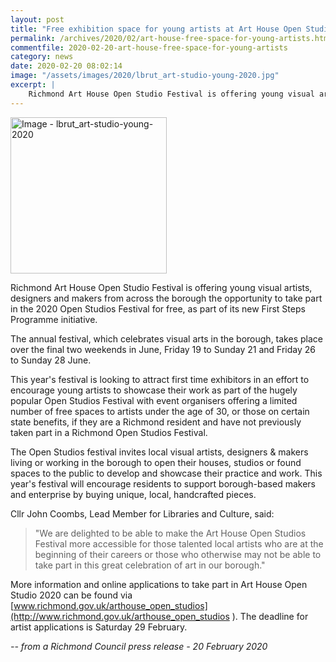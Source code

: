 ```yaml
---
layout: post
title: "Free exhibition space for young artists at Art House Open Studios"
permalink: /archives/2020/02/art-house-free-space-for-young-artists.html
commentfile: 2020-02-20-art-house-free-space-for-young-artists
category: news
date: 2020-02-20 08:02:14
image: "/assets/images/2020/lbrut_art-studio-young-2020.jpg"
excerpt: |
    Richmond Art House Open Studio Festival is offering young visual artists, designers and makers from across the borough the opportunity to take part in the 2020 Open Studios Festival for free, as part of its new First Steps Programme initiative.
---
```

<a href="/assets/images/2020/lbrut_art-studio-young-2020.jpg" title="Click for a larger image"><img src="/assets/images/2020/lbrut_art-studio-young-2020-thumb.jpg" width="250" alt="Image - lbrut_art-studio-young-2020"  class="photo right"/></a>

Richmond Art House Open Studio Festival is offering young visual artists, designers and makers from across the borough the opportunity to take part in the 2020 Open Studios Festival for free, as part of its new First Steps Programme initiative.

The annual festival, which celebrates visual arts in the borough, takes place over the final two weekends in June, Friday 19 to Sunday 21 and Friday 26 to Sunday 28 June.

This year's festival is looking to attract first time exhibitors in an effort to encourage young artists to showcase their work as part of the hugely popular Open Studios Festival with event organisers offering a limited number of free spaces to artists under the age of 30, or those on certain state benefits, if they are a Richmond resident and have not previously taken part in a Richmond Open Studios Festival.

The Open Studios festival invites local visual artists, designers & makers living or working in the borough to open their houses, studios or found spaces to the public to develop and showcase their practice and work. This year's festival will encourage residents to support borough-based makers and enterprise by buying unique, local, handcrafted pieces.

Cllr John Coombs, Lead Member for Libraries and Culture, said:

> "We are delighted to be able to make the Art House Open Studios Festival more accessible for those talented local artists who are at the beginning of their careers or those who otherwise may not be able to take part in this great celebration of art in our borough."

More information and online applications to take part in Art House Open Studio 2020 can be found via [www.richmond.gov.uk/arthouse_open_studios](http://www.richmond.gov.uk/arthouse_open_studios ). The deadline for artist applications is Saturday 29 February.

<cite>-- from a Richmond Council press release - 20 February 2020</cite>
